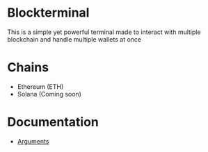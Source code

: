 # Blockterminal
This is a simple yet powerful terminal made to interact with multiple blockchain and handle multiple wallets at once

# Chains
- Ethereum (ETH)
- Solana (Coming soon)

# Documentation

- [Arguments](/docs/arguments.md)